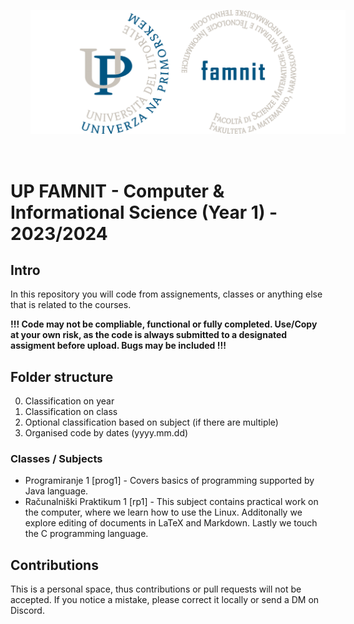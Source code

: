<p align="center">
  <img src="famnit.png" style="padding: 32px" />
</p>

# UP FAMNIT - Computer & Informational Science (Year 1) - 2023/2024

## Intro 

In this repository you will code from assignements, classes or anything else that is related to the courses.

**!!! Code may not be compliable, functional or fully completed. Use/Copy at your own risk, as the code is always submitted to a designated assigment before upload. Bugs may be included !!!**

## Folder structure

0. Classification on year
1. Classification on class
2. Optional classification based on subject (if there are multiple)
3. Organised code by dates (yyyy.mm.dd)

### Classes / Subjects

- Programiranje 1 [prog1] - Covers basics of programming supported by Java language.
- Računalniški Praktikum 1 [rp1] - This subject contains practical work on the computer, where we learn how to use the Linux. Additonally we explore editing of documents in LaTeX and Markdown. Lastly we touch the C programming language.

## Contributions
This is a personal space, thus contributions or pull requests will not be accepted. If you notice a mistake, please correct it locally or send a DM on Discord.